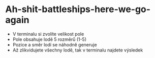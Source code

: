 # Ah-shit-battleships-here-we-go-again

* V terminalu si zvolíte velikost pole
* Pole obsahuje lodě 5 rozměrů (1-5)
* Pozice a směr lodí se náhodně generuje
* Až zlikvidujete všechny lodě, tak v terminalu najdete výsledek
